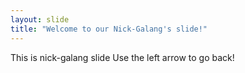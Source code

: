 ```yaml
---
layout: slide
title: "Welcome to our Nick-Galang's slide!"
---
```

This is nick-galang slide
Use the left arrow to go back!